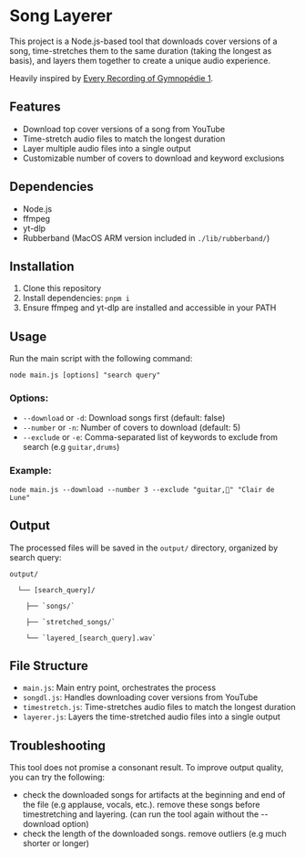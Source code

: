 # Song Layerer

This project is a Node.js-based tool that downloads cover versions of a song, time-stretches them to the same duration (taking the longest as basis), and layers them together to create a unique audio experience.

Heavily inspired by [Every Recording of Gymnopédie 1](https://slownames.bandcamp.com/album/every-recording-of-gymnop-die-1).

## Features

- Download top cover versions of a song from YouTube
- Time-stretch audio files to match the longest duration
- Layer multiple audio files into a single output
- Customizable number of covers to download and keyword exclusions

## Dependencies

- Node.js
- ffmpeg
- yt-dlp
- Rubberband (MacOS ARM version included in `./lib/rubberband/`)

## Installation

1. Clone this repository
2. Install dependencies: `pnpm i`
3. Ensure ffmpeg and yt-dlp are installed and accessible in your PATH

## Usage

Run the main script with the following command:

`node main.js [options] "search query"`

### Options:

- `--download` or `-d`: Download songs first (default: false)
- `--number` or `-n`: Number of covers to download (default: 5)
- `--exclude` or `-e`: Comma-separated list of keywords to exclude from search (e.g `guitar,drums`)

### Example:

`node main.js --download --number 3 --exclude "guitar,🎸" "Clair de Lune"`

## Output

The processed files will be saved in the `output/` directory, organized by search query:

```
output/

  └── [search_query]/

    ├── `songs/`

    ├── `stretched_songs/`

    └── `layered_[search_query].wav`
```

## File Structure

- `main.js`: Main entry point, orchestrates the process
- `songdl.js`: Handles downloading cover versions from YouTube
- `timestretch.js`: Time-stretches audio files to match the longest duration
- `layerer.js`: Layers the time-stretched audio files into a single output

## Troubleshooting

This tool does not promise a consonant result. To improve output quality, you can try the following:

- check the downloaded songs for artifacts at the beginning and end of the file (e.g applause, vocals, etc.). remove these songs before timestretching and layering. (can run the tool again without the --download option)
- check the length of the downloaded songs. remove outliers (e.g much shorter or longer)
